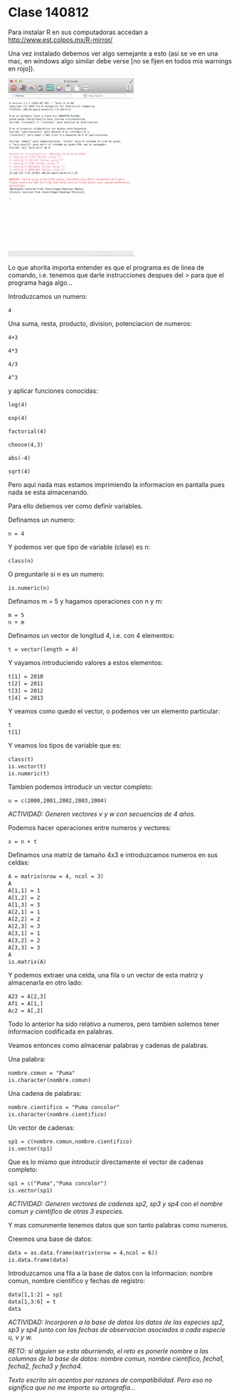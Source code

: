 # Clase 140812

Para instalar R en sus computadoras accedan a http://www.est.colpos.mx/R-mirror/

Una vez instalado debemos ver algo semejante a esto (asi se ve en una mac, en windows algo similar debe verse [no se fijen en todos mis warnings en rojo]).

![image](more/screen.png)

Lo que ahorita importa entender es que el programa es de linea de comando, i.e. tenemos que darle instrucciones despues del > para que el programa haga algo...

Introduzcamos un numero:

```{r, echo=FALSE}
4
```

Una suma, resta, producto, division, potenciacion de numeros:

```{r, echo=FALSE}
4+3
```
```{r, echo=FALSE}
4*3
```
```{r, echo=FALSE}
4/3
```
```{r, echo=FALSE}
4^3
```

y aplicar funciones conocidas:

```{r, echo=FALSE}
log(4)
```
```{r, echo=FALSE}
exp(4)
```
```{r, echo=FALSE}
factorial(4)
```
```{r, echo=FALSE}
choose(4,3)
```
```{r, echo=FALSE}
abs(-4)
```
```{r, echo=FALSE}
sqrt(4)
```

Pero aqui nada mas estamos imprimiendo la informacion en pantalla pues nada se esta almacenando.

Para ello debemos ver como definir variables.

Definamos un numero:
```{r, echo=FALSE}
n = 4
```

Y podemos ver que tipo de variable (clase) es n:
```{r, echo=FALSE}
class(n)
```

O preguntarle si n es un numero:
```{r, echo=FALSE}
is.numeric(n)
```

Definamos m = 5 y hagamos operaciones con n y m:
```{r, echo=FALSE}
m = 5
n + m
```

Definamos un vector de longitud 4, i.e. con 4 elementos:
```{r, echo=FALSE}
t = vector(length = 4)
```

Y vayamos introduciendo valores a estos elementos:
```{r, echo=FALSE}
t[1] = 2010
t[2] = 2011
t[3] = 2012
t[4] = 2013
```

Y veamos como quedo el vector, o podemos ver un elemento particular:
```{r, echo=FALSE}
t
t[1]
```

Y veamos los tipos de variable que es:
```{r, echo=FALSE}
class(t)
is.vector(t)
is.numeric(t)
```

Tambien podemos introducir un vector completo:
```{r, echo=FALSE}
u = c(2000,2001,2002,2003,2004)
```

_ACTIVIDAD: Generen vectores v y w con secuencias de 4 años._

Podemos hacer operaciones entre numeros y vectores:
```{r, echo=FALSE}
x = n + t
```

Definamos una matriz de tamaño 4x3 e introduzcamos numeros en sus celdas:
```{r, echo=FALSE}
A = matrix(nrow = 4, ncol = 3)
A
A[1,1] = 1
A[1,2] = 2
A[1,3] = 3
A[2,1] = 1
A[2,2] = 2
A[2,3] = 3
A[3,1] = 1
A[3,2] = 2
A[3,3] = 3
A
is.matrix(A)
```

Y podemos extraer una celda, una fila o un vector de esta matriz y almacenarla en otro lado:
```{r, echo=FALSE}
A23 = A[2,3]
Af1 = A[1,]
Ac2 = A[,2]
```

Todo lo anterior ha sido relativo a numeros, pero tambien solemos tener informacion codificada en palabras.

Veamos entonces como almacenar palabras y cadenas de palabras.

Una palabra:
```{r, echo=FALSE}
nombre.comun = "Puma"
is.character(nombre.comun)
```

Una cadena de palabras:
```{r, echo=FALSE}
nombre.cientifico = "Puma concolor"
is.character(nombre.cientifico)
```

Un vector de cadenas:
```{r, echo=FALSE}
sp1 = c(nombre.comun,nombre.cientifico)
is.vector(sp1)
```

Que es lo mismo que introducir directamente el vector de cadenas completo:
```{r, echo=FALSE}
sp1 = c("Puma","Puma concolor")
is.vector(sp1)
```

_ACTIVIDAD: Generen vectores de cadenas sp2, sp3 y sp4 con el nombre comun y cientifico de otras 3 especies._

Y mas comunmente tenemos datos que son tanto palabras como numeros.

Creemos una base de datos:
```{r, echo=FALSE}
data = as.data.frame(matrix(nrow = 4,ncol = 6))
is.data.frame(data)
```

Introduzcamos una fila a la base de datos con la informacion: nombre comun, nombre cientifico y fechas de registro:
```{r, echo=FALSE}
data[1,1:2] = sp1
data[1,3:6] = t
data
```

_ACTIVIDAD: Incorporen a la base de datos los datos de las especies sp2, sp3 y sp4 junto con las fechas de observacion asociados a cada especie u, v y w._

_RETO: si alguien se esta aburriendo, el reto es ponerle nombre a las columnas de la base de datos: nombre comun, nombre cientifico, fecha1, fecha2, fecha3 y fecha4._

_Texto escrito sin acentos por razones de compatibilidad. Pero eso no significa que no me importe su ortografia..._